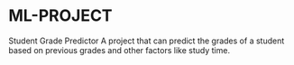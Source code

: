 # ML-PROJECT
Student Grade Predictor
A project that can predict the grades of a student based on previous grades and other factors like study time.
